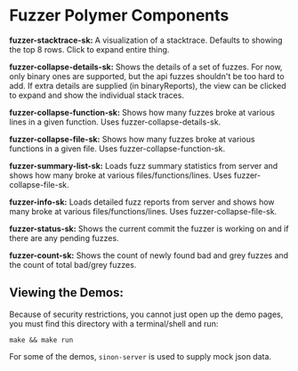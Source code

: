 # Fuzzer Polymer Components

**fuzzer-stacktrace-sk:** A visualization of a stacktrace.
Defaults to showing the top 8 rows.  Click to expand entire thing.

**fuzzer-collapse-details-sk:** Shows the details of a set of fuzzes.
For now, only binary ones are supported, but the api fuzzes shouldn't be too hard to add.
If extra details are supplied (in binaryReports),
the view can be clicked to expand and show the individual stack traces.

**fuzzer-collapse-function-sk:** Shows how many fuzzes broke at various lines in a given function.
Uses fuzzer-collapse-details-sk.

**fuzzer-collapse-file-sk:** Shows how many fuzzes broke at various functions in a given file.
Uses fuzzer-collapse-function-sk.

**fuzzer-summary-list-sk:** Loads fuzz summary statistics from server and
shows how many broke at various files/functions/lines.  Uses fuzzer-collapse-file-sk.

**fuzzer-info-sk:** Loads detailed fuzz reports from server and
shows how many broke at various files/functions/lines.  Uses fuzzer-collapse-file-sk.

**fuzzer-status-sk:** Shows the current commit the fuzzer is working on and if there
are any pending fuzzes.

**fuzzer-count-sk:** Shows the count of newly found bad and grey fuzzes and the count
of total bad/grey fuzzes.

## Viewing the Demos:

Because of security restrictions, you cannot just open up the demo pages,
you must find this directory with a terminal/shell and run:
```
make && make run
```
For some of the demos, `sinon-server` is used to supply mock json data.